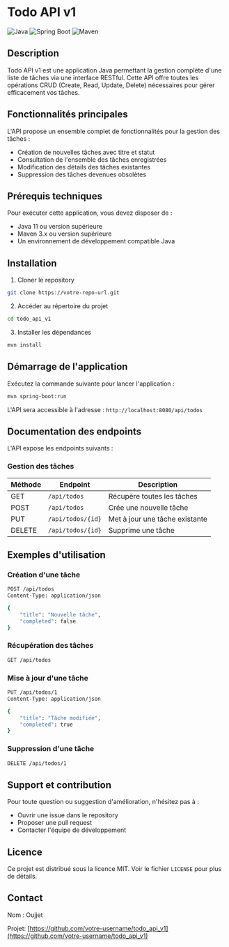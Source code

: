 # Todo API v1

![Java](https://img.shields.io/badge/Java-11%2B-orange)
![Spring Boot](https://img.shields.io/badge/Spring%20Boot-2.x-green)
![Maven](https://img.shields.io/badge/Maven-3.x-blue)

## Description

Todo API v1 est une application Java permettant la gestion complète d'une liste de tâches via une interface RESTful. Cette API offre toutes les opérations CRUD (Create, Read, Update, Delete) nécessaires pour gérer efficacement vos tâches.

## Fonctionnalités principales

L'API propose un ensemble complet de fonctionnalités pour la gestion des tâches :

- Création de nouvelles tâches avec titre et statut
- Consultation de l'ensemble des tâches enregistrées
- Modification des détails des tâches existantes
- Suppression des tâches devenues obsolètes

## Prérequis techniques

Pour exécuter cette application, vous devez disposer de :

- Java 11 ou version supérieure
- Maven 3.x ou version supérieure
- Un environnement de développement compatible Java

## Installation

1. Cloner le repository
```bash
git clone https://votre-repo-url.git
```

2. Accéder au répertoire du projet
```bash
cd todo_api_v1
```

3. Installer les dépendances
```bash
mvn install
```

## Démarrage de l'application

Exécutez la commande suivante pour lancer l'application :
```bash
mvn spring-boot:run
```

L'API sera accessible à l'adresse : `http://localhost:8080/api/todos`

## Documentation des endpoints

L'API expose les endpoints suivants :

### Gestion des tâches

| Méthode | Endpoint | Description |
|---------|----------|-------------|
| GET | `/api/todos` | Récupère toutes les tâches |
| POST | `/api/todos` | Crée une nouvelle tâche |
| PUT | `/api/todos/{id}` | Met à jour une tâche existante |
| DELETE | `/api/todos/{id}` | Supprime une tâche |

## Exemples d'utilisation

### Création d'une tâche

```bash
POST /api/todos
Content-Type: application/json

{
    "title": "Nouvelle tâche",
    "completed": false
}
```

### Récupération des tâches

```bash
GET /api/todos
```

### Mise à jour d'une tâche

```bash
PUT /api/todos/1
Content-Type: application/json

{
    "title": "Tâche modifiée",
    "completed": true
}
```

### Suppression d'une tâche

```bash
DELETE /api/todos/1
```

## Support et contribution

Pour toute question ou suggestion d'amélioration, n'hésitez pas à :
- Ouvrir une issue dans le repository
- Proposer une pull request
- Contacter l'équipe de développement

## Licence

Ce projet est distribué sous la licence MIT. Voir le fichier `LICENSE` pour plus de détails.

## Contact

Nom : Oujjet 

Projet: [https://github.com/votre-username/todo_api_v1](https://github.com/votre-username/todo_api_v1)
